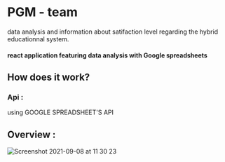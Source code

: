 # PGM - team
data analysis and information about satifaction level regarding the hybrid educationnal system.
#### react application featuring data analysis with Google spreadsheets


## How does it work?
### Api : 
using GOOGLE SPREADSHEET'S API

## Overview : 

![Screenshot 2021-09-08 at 11 30 23](https://user-images.githubusercontent.com/61352259/132493981-b9c09216-47d1-4554-814d-bc3121f54d7b.png)

